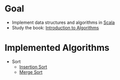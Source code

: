 # Goal
* Implement data structures and algorithms in [Scala](https://www.scala-lang.org/)
* Study the book: [Introduction to Algorithms](https://mitpress.mit.edu/books/introduction-algorithms)

# Implemented Algorithms
* Sort
  * [Insertion Sort](https://en.wikipedia.org/wiki/Insertion_sort)
  * [Merge Sort](https://en.wikipedia.org/wiki/Merge_sort)
